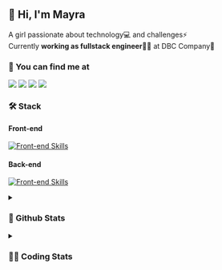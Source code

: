## 👋 Hi, I'm Mayra

A girl passionate about technology💻 and challenges⚡  
Currently **working as fullstack engineer**👩‍💻 at DBC Company🚀   

### 💬 You can find me at

<a href="https://mayra.dev" target="_blank" rel="noopener"><img src="https://img.shields.io/badge/-mayra.dev-005FED?style=flat&logo=Google-chrome&logoColor=white"/></a>
<a href="https://linkedin.com/in/mayraamaral" target="_blank" rel="noopener"><img src="https://img.shields.io/badge/-/mayraamaral-0077B5?style=flat&logo=Linkedin&logoColor=white"/></a>
<a href="mailto:mayra@mayra.dev" target="_blank" rel="noopener"><img src="https://img.shields.io/badge/-mayra@mayra.dev-D14836?style=flat&logo=Gmail&logoColor=white"/></a>
<a href="" target="_blank" rel="noopener"><img src="https://img.shields.io/badge/-mayraamaral-7289DA?style=flat&logo=Discord&logoColor=white"/></a>

### 🛠️ Stack
#### Front-end

[![Front-end Skills](https://skillicons.dev/icons?i=react,next,redux,styledcomponents,html,css,sass,js,ts,figma)](https://skillicons.dev)
#### Back-end

[![Front-end Skills](https://skillicons.dev/icons?i=java,spring,postgres,git,linux,bash,nodejs,docker,jenkins)](https://skillicons.dev)


<details>
    <summary><h3>📌 Github Stats</h3></summary>
    <div align="center">
        <table>
      <td><img height="160em" src="https://github-readme-stats.vercel.app/api?username=mayraamaral&show_icons=true&theme=algolia&hide_border=true&hide=stars&count_private=true" alt="Readme stats"></td>
      <td><img height="160em" src="https://github-readme-stats.vercel.app/api/top-langs/?username=mayraamaral&&layout=compact&&theme=algolia&hide_border=true&langs_count=6" alt="Language stats"></td>
       </table>
  </div> 
    

  <p align="center">
    <img src="https://github-readme-streak-stats.herokuapp.com?user=mayraamaral&theme=dark&hide_border=true&date_format=j%20M%5B%20Y%5D&locale=pt-br&background=050F2C&ring=0195DD&fire=23AA7D&currStreakLabel=23AA7D" alt="Streak stats">
  </p> 
</details>

<details>
  <summary><h3>👩‍💻 Coding Stats</h3></summary>
  
  <!--START_SECTION:waka-->
![Code Time](http://img.shields.io/badge/Code%20Time-110%20hrs%2029%20mins-blue)

**🐱 My GitHub Data** 

> 📦 578.1 kB Used in GitHub's Storage 
 > 
> 🏆 238 Contributions in the Year 2023
 > 
> 🚫 Not Opted to Hire
 > 
> 📜 45 Public Repositories 
 > 
> 🔑 24 Private Repositories 
 > 
**I'm an Early 🐤** 

```text
🌞 Morning                297 commits         ████░░░░░░░░░░░░░░░░░░░░░   15.85 % 
🌆 Daytime                811 commits         ███████████░░░░░░░░░░░░░░   43.28 % 
🌃 Evening                666 commits         █████████░░░░░░░░░░░░░░░░   35.54 % 
🌙 Night                  100 commits         █░░░░░░░░░░░░░░░░░░░░░░░░   05.34 % 
```
📅 **I'm Most Productive on Monday** 

```text
Monday                   396 commits         █████░░░░░░░░░░░░░░░░░░░░   21.13 % 
Tuesday                  320 commits         ████░░░░░░░░░░░░░░░░░░░░░   17.08 % 
Wednesday                258 commits         ███░░░░░░░░░░░░░░░░░░░░░░   13.77 % 
Thursday                 304 commits         ████░░░░░░░░░░░░░░░░░░░░░   16.22 % 
Friday                   246 commits         ███░░░░░░░░░░░░░░░░░░░░░░   13.13 % 
Saturday                 129 commits         ██░░░░░░░░░░░░░░░░░░░░░░░   06.88 % 
Sunday                   221 commits         ███░░░░░░░░░░░░░░░░░░░░░░   11.79 % 
```


📊 **This Week I Spent My Time On** 

```text
🕑︎ Time Zone: America/Sao_Paulo

💬 Programming Languages: 
Java                     3 hrs 33 mins       ███████████░░░░░░░░░░░░░░   45.10 % 
XML                      1 hr 49 mins        ██████░░░░░░░░░░░░░░░░░░░   23.25 % 
SQL                      1 hr 38 mins        █████░░░░░░░░░░░░░░░░░░░░   20.90 % 
Markdown                 34 mins             ██░░░░░░░░░░░░░░░░░░░░░░░   07.24 % 
GitIgnore file           16 mins             █░░░░░░░░░░░░░░░░░░░░░░░░   03.51 % 

🔥 Editors: 
IntelliJ                 5 hrs 41 mins       ██████████████████░░░░░░░   72.29 % 
VS Code                  2 hrs 11 mins       ███████░░░░░░░░░░░░░░░░░░   27.71 % 

🐱‍💻 Projects: 
vs12-back                2 hrs 22 mins       ████████░░░░░░░░░░░░░░░░░   30.21 % 
junit                    2 hrs 16 mins       ███████░░░░░░░░░░░░░░░░░░   28.88 % 
aula8                    28 mins             ██░░░░░░░░░░░░░░░░░░░░░░░   06.12 % 
Guilherme Militão        23 mins             █░░░░░░░░░░░░░░░░░░░░░░░░   04.95 % 
Antonio Badaro           19 mins             █░░░░░░░░░░░░░░░░░░░░░░░░   04.22 % 

💻 Operating System: 
Linux                    7 hrs 52 mins       █████████████████████████   100.00 % 
```

**I Mostly Code in JavaScript** 

```text
JavaScript               98 repos            ███████░░░░░░░░░░░░░░░░░░   28.99 % 
TypeScript               92 repos            ███████░░░░░░░░░░░░░░░░░░   27.22 % 
HTML                     76 repos            ██████░░░░░░░░░░░░░░░░░░░   22.49 % 
Java                     52 repos            ████░░░░░░░░░░░░░░░░░░░░░   15.38 % 
CSS                      17 repos            █░░░░░░░░░░░░░░░░░░░░░░░░   05.03 % 
```




 Last Updated on 30/07/2023 18:42:28 UTC
<!--END_SECTION:waka-->

</details>
